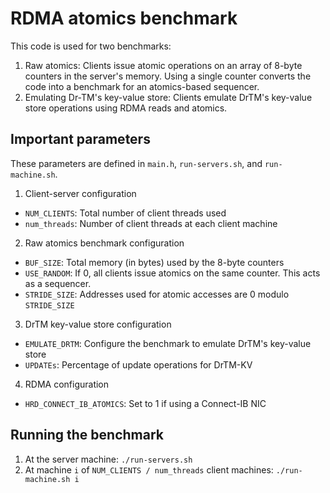 # RDMA atomics benchmark
This code is used for two benchmarks:

1. Raw atomics: Clients issue atomic operations on an array of 8-byte counters
   in the server's memory. Using a single counter converts the code into a
   benchmark for an atomics-based sequencer.
2. Emulating Dr-TM's key-value store: Clients emulate DrTM's key-value store
   operations using RDMA reads and atomics.

## Important parameters
These parameters are defined in `main.h`, `run-servers.sh`, and `run-machine.sh`.

1. Client-server configuration
  * `NUM_CLIENTS`: Total number of client threads used
  * `num_threads`: Number of client threads at each client machine
2. Raw atomics benchmark configuration
  * `BUF_SIZE`: Total memory (in bytes) used by the 8-byte counters
  * `USE_RANDOM`: If 0, all clients issue atomics on the same counter. This
    acts as a sequencer.
  * `STRIDE_SIZE`: Addresses used for atomic accesses are 0 modulo `STRIDE_SIZE`
3. DrTM key-value store configuration
  * `EMULATE_DRTM`: Configure the benchmark to emulate DrTM's key-value store
  * `UPDATEs`: Percentage of update operations for DrTM-KV
4. RDMA configuration
  * `HRD_CONNECT_IB_ATOMICS`: Set to 1 if using a Connect-IB NIC

## Running the benchmark
1. At the server machine: `./run-servers.sh`
2. At machine `i` of `NUM_CLIENTS / num_threads` client machines:
   `./run-machine.sh i`

